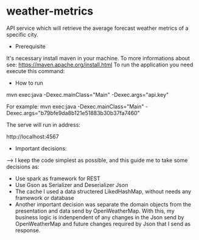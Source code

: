 # weather-metrics
API service which will retrieve the average forecast weather metrics of a specific city.

- Prerequisite

It's necessary install maven in your machine. To more informations about see: https://maven.apache.org/install.html
To run the application you need execute this command:

- How to run

mvn exec:java -Dexec.mainClass="Main"  -Dexec.args="api.key"

For example:
mvn exec:java -Dexec.mainClass="Main"  -Dexec.args="b79bfe9da8b121e51883b30b37fa7460"

The serve will run in address:

http://localhost:4567

- Important decisions:

--> I keep the code simplest as possible, and this guide me to take 
some decisions as:
 - Use spark as framework for REST
 - Use Gson as Serializer and Deserializer Json
 - The cache I used a data structered LikedHashMap, without needs any
 framework or database
 - Another important decision was separate the domain objects from the
 presentation and data send by OpenWeatherMap. With this, my business
 logic is indenpendent of any changes in the Json send by OpenWeatherMap 
 and future changes required by Json that I send as response.
